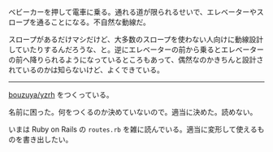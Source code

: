ベビーカーを押して電車に乗る。通れる道が限られるせいで、エレベーターやスロープを通ることになる。不自然な動線だ。

スロープがあるだけマシだけど、大多数のスロープを使わない人向けに動線設計していたりするんだろうな、と。逆にエレベーターの前から乗るとエレベーターの前へ降りられるようになっているところもあって、偶然なのかきちんと設計されているのかは知らないけど、よくできている。

-----

[bouzuya/yzrh][] をつくっている。

名前に困った。何をつくるのか決めていないので。適当に決めた。読めない。

いまは Ruby on Rails の `routes.rb` を雑に読んでいる。適当に変形して使えるものを書き出したい。

[bouzuya/yzrh]: https://github.com/bouzuya/yzrh
